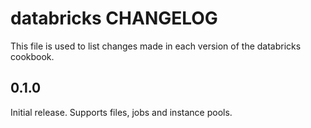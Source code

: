 # databricks CHANGELOG

This file is used to list changes made in each version of the databricks cookbook.

## 0.1.0

Initial release. Supports files, jobs and instance pools.
